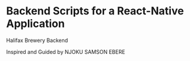 # Backend Scripts for a React-Native Application
Halifax Brewery Backend

Inspired and Guided by NJOKU SAMSON EBERE
